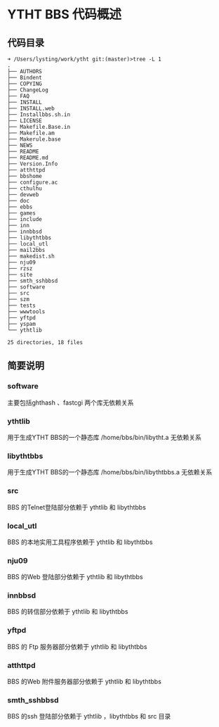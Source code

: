 # YTHT BBS 代码概述

## 代码目录

```
➜ /Users/lysting/work/ytht git:(master)>tree -L 1
.
├── AUTHORS
├── Bindent
├── COPYING
├── ChangeLog
├── FAQ
├── INSTALL
├── INSTALL.web
├── Installbbs.sh.in
├── LICENSE
├── Makefile.Base.in
├── Makefile.am
├── Makerule.base
├── NEWS
├── README
├── README.md
├── Version.Info
├── atthttpd
├── bbshome
├── configure.ac
├── cthulhu
├── devweb
├── doc
├── ebbs
├── games
├── include
├── inn
├── innbbsd
├── libythtbbs
├── local_utl
├── mail2bbs
├── makedist.sh
├── nju09
├── rzsz
├── site
├── smth_sshbbsd
├── software
├── src
├── szm
├── tests
├── wwwtools
├── yftpd
├── yspam
└── ythtlib

25 directories, 18 files
```

## 简要说明

### software

主要包括ghthash 、fastcgi 两个库无依赖关系

### ythtlib

用于生成YTHT BBS的一个静态库 /home/bbs/bin/libytht.a 无依赖关系

### libythtbbs

用于生成YTHT BBS的一个静态库 /home/bbs/bin/libythtbbs.a 无依赖关系

### src

BBS 的Telnet登陆部分依赖于 ythtlib 和 libythtbbs

### local_utl

BBS 的本地实用工具程序依赖于 ythtlib 和 libythtbbs

### nju09

BBS 的Web 登陆部分依赖于 ythtlib 和 libythtbbs

### innbbsd

BBS 的转信部分依赖于 ythtlib 和 libythtbbs

### yftpd

BBS 的 Ftp 服务器部分依赖于 ythtlib 和 libythtbbs

### atthttpd

BBS 的Web 附件服务器部分依赖于 ythtlib 和 libythtbbs

### smth_sshbbsd

BBS 的ssh 登陆部分依赖于 ythtlib ，libythtbbs 和 src 目录
